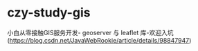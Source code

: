 # czy-study-gis

小白从零接触GIS服务开发- geoserver 与 leaflet 库-欢迎入坑
(https://blog.csdn.net/JavaWebRookie/article/details/98847947)